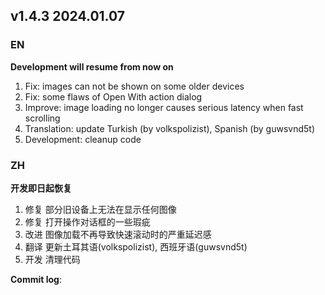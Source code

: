 ## **v1.4.3 2024.01.07**

### EN


**Development will resume from now on**

1. Fix: images can not be shown on some older devices
2. Fix: some flaws of Open With action dialog
3. Improve: image loading no longer causes serious latency when fast scrolling
4. Translation: update Turkish (by volkspolizist), Spanish (by guwsvnd5t)
5. Development: cleanup code


### ZH

**开发即日起恢复**

1. 修复 部分旧设备上无法在显示任何图像
2. 修复 打开操作对话框的一些瑕疵
3. 改进 图像加载不再导致快速滚动时的严重延迟感
4. 翻译 更新土耳其语(volkspolizist), 西班牙语(guwsvnd5t)
5. 开发 清理代码


**Commit log**: 

